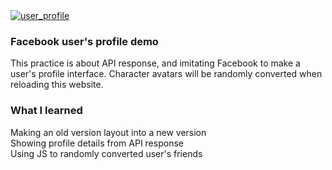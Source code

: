 <a href="https://heatherori.github.io/user-profile-api-practice/" target="_blank">
<img src="https://heatherori.github.io/portfolio/image/api_practice.jpg" alt="user_profile">
</a>
<h3>Facebook user's profile demo</h3>
          <p>
            This practice is about API response, and imitating Facebook to make
            a user's profile interface. Character avatars will be randomly
            converted when reloading this website.
          </p>
          <h3>What I learned</h3>
          <p>
            Making an old version layout into a new version<br />
            Showing profile details from API response<br />
            Using JS to randomly converted user's friends<br />
          </p>
